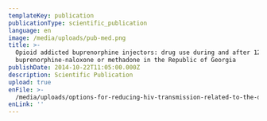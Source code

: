 ```yaml
---
templateKey: publication
publicationType: scientific_publication
language: en
image: /media/uploads/pub-med.png
title: >-
  Opioid addicted buprenorphine injectors: drug use during and after 12-weeks of
  buprenorphine-naloxone or methadone in the Republic of Georgia
publishDate: 2014-10-22T11:05:00.000Z
description: Scientific Publication
upload: true
enFile: >-
  /media/uploads/options-for-reducing-hiv-transmission-related-to-the-dead-space-in-needles-and-syringes.pdf
enLink: ''
---
```



